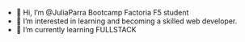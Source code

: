 - 👋 Hi, I’m @JuliaParra Bootcamp Factoria F5 student
- 👀 I’m interested in learning and becoming a skilled web developer.
- 🌱 I’m currently learning FULLSTACK 


<!---
JuliaParra/JuliaParra is a ✨ special ✨ repository because its `README.md` (this file) appears on your GitHub profile.
You can click the Preview link to take a look at your changes.
--->
